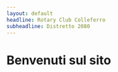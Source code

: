 ```yaml
---
layout: default
headline: Rotary Club Colleferro
subheadline: Distretto 2080
---
```


# Benvenuti sul sito
